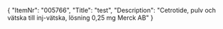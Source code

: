 {
  "ItemNr": "005766",
  "Title": "test",
  "Description": "Cetrotide, pulv och vätska till inj-vätska, lösning 0,25 mg Merck AB"
}